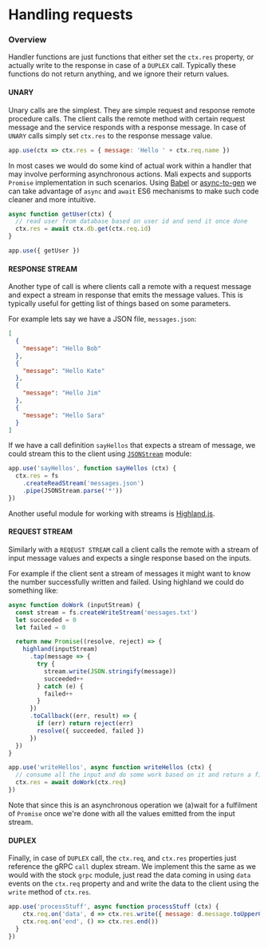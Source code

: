 # Handling requests

### Overview

Handler functions are just functions that either set the `ctx.res` property,
or actually write to the response in case of a `DUPLEX` call. Typically these
functions do not return anything, and we ignore their return values.

#### UNARY

Unary calls are the simplest. They are simple request and response remote procedure
calls. The client calls the remote method with certain request message and the service
responds with a response message. In case of `UNARY` calls simply set `ctx.res` to
the response message value.

```js
app.use(ctx => ctx.res = { message: 'Hello ' + ctx.req.name })
```

In most cases we would do some kind of actual work within a handler that may involve
performing asynchronous actions. Mali expects and supports `Promise` implementation
in such scenarios. Using [Babel](https://babeljs.io/) or [async-to-gen](https://github.com/leebyron/async-to-gen)
we can take advantage of `async` and `await` ES6 mechanisms to make such code
cleaner and more intuitive.

```js
async function getUser(ctx) {
  // read user from database based on user id and send it once done
  ctx.res = await ctx.db.get(ctx.req.id)
}

app.use({ getUser })
```

#### RESPONSE STREAM

Another type of call is where clients call a remote with a request message and
expect a stream in response that emits the message values. This is typically useful
for getting list of things based on some parameters.

For example lets say we have a JSON file, `messages.json`:

```json
[
  {
    "message": "Hello Bob"
  },
  {
    "message": "Hello Kate"
  },
  {
    "message": "Hello Jim"
  },
  {
    "message": "Hello Sara"
  }
]
```

If we have a call definition `sayHellos` that expects a stream of message,
we could stream this to the client using
[`JSONStream`](https://github.com/dominictarr/JSONStream) module:

```js
app.use('sayHellos', function sayHellos (ctx) {
  ctx.res = fs
    .createReadStream('messages.json')
    .pipe(JSONStream.parse('*'))
})
```

Another useful module for working with streams is [Highland.js](http://highlandjs.org).

#### REQUEST STREAM

Similarly with a `REQEUST STREAM` call a client calls the remote with a stream of
input message values and expects a single response based on the inputs.

For example if the client sent a stream of messages it might want to know the number
successfully written and failed. Using highland we could do something like:

```js
async function doWork (inputStream) {
  const stream = fs.createWriteStream('messages.txt')
  let succeeded = 0
  let failed = 0

  return new Promise((resolve, reject) => {
    highland(inputStream)
      .tap(message => {
        try {
          stream.write(JSON.stringify(message))
          succeeded++
        } catch (e) {
          failed++
        }
      })
      .toCallback((err, result) => {
        if (err) return reject(err)
        resolve({ succeeded, failed })
      })
  })
}

app.use('writeHellos', async function writeHellos (ctx) {
  // consume all the input and do some work based on it and return a final computation value
  ctx.res = await doWork(ctx.req)
})
```

Note that since this is an asynchronous operation we (a)wait for a fulfilment of `Promise` once
we're done with all the values emitted from the input stream.

#### DUPLEX

Finally, in case of `DUPLEX` call, the `ctx.req`, and `ctx.res` properties just
reference the gRPC `call` duplex stream. We implement this the same as we would
with the stock `grpc` module, just read the data coming in using `data` events
on the `ctx.req` property and and write the data to the client using the `write`
method of `ctx.res`.

```js
app.use('processStuff', async function processStuff (ctx) {
    ctx.req.on('data', d => ctx.res.write({ message: d.message.toUpperCase() }))
    ctx.req.on('end', () => ctx.res.end())
  }
})
```
